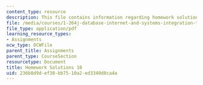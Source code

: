 ```yaml
---
content_type: resource
description: This file contains information regarding homework solutions 10 solution.
file: /media/courses/1-264j-database-internet-and-systems-integration-technologies-fall-2013/236b8d9def38bb7510a2ed3340d8ca4a_MIT1_264JF13_HW10_sol.pdf
file_type: application/pdf
learning_resource_types:
- Assignments
ocw_type: OCWFile
parent_title: Assignments
parent_type: CourseSection
resourcetype: Document
title: Homework Solutions 10
uid: 236b8d9d-ef38-bb75-10a2-ed3340d8ca4a
---
```

